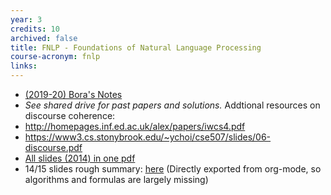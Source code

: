 ```yaml
---
year: 3
credits: 10
archived: false
title: FNLP - Foundations of Natural Language Processing
course-acronym: fnlp
links:
---
```

- [(2019-20) Bora's Notes](https://notes.boramalper.org/foundations-of-natural-language-processing/)
- *See shared drive for past papers and solutions.*
Addtional resources on discourse coherence:
- http://homepages.inf.ed.ac.uk/alex/papers/iwcs4.pdf
- https://www3.cs.stonybrook.edu/~ychoi/cse507/slides/06-discourse.pdf
- [All slides (2014) in one pdf](/drive?next=0B2AAOQQZ_8BxV1R0dVlJc3dFMkE)
- 14/15 slides rough summary: [here](/drive?next=0B2AAOQQZ_8BxLXJzZ2JwZE9VaUE) (Directly exported from org-mode, so algorithms and formulas are largely missing)